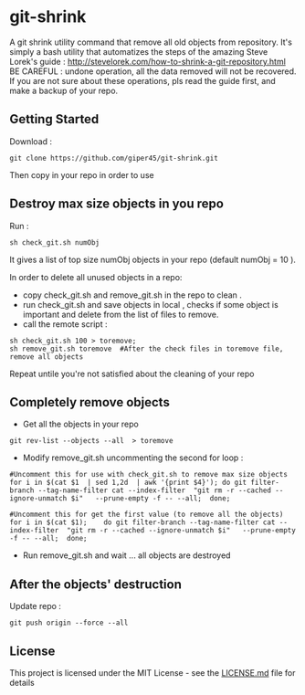 # git-shrink
A git shrink utility command that remove all old objects from repository. 
It's simply a bash utility that automatizes the steps of the amazing Steve Lorek's  guide : 
http://stevelorek.com/how-to-shrink-a-git-repository.html
BE CAREFUL : undone operation, all the data removed will not be recovered. If you are not sure about these operations, pls read the guide first, and make a backup of your repo. 

## Getting Started

Download : 

```
git clone https://github.com/giper45/git-shrink.git    
```
Then copy   in your repo in order to use

## Destroy max size objects in you repo

Run : 
```
sh check_git.sh numObj 
``` 

It gives a list of top size numObj objects in your repo (default numObj = 10 ). 

In order to delete all unused objects in a repo: 
* copy check_git.sh and remove_git.sh in the repo to clean .   
* run   check_git.sh and save objects in local ,  checks if some object is important and delete from the list of files to remove. 
*  call the remote script : 

```
sh check_git.sh 100 > toremove; 
sh remove_git.sh toremove  #After the check files in toremove file, remove all objects
```
Repeat untile you're not satisfied about the cleaning of your repo


## Completely remove objects 

* Get all the objects in your repo    
```
git rev-list --objects --all  > toremove
``` 


* Modify remove_git.sh uncommenting the second for loop : 
```
#Uncomment this for use with check_git.sh to remove max size objects
for i in $(cat $1  | sed 1,2d  | awk '{print $4}'); do git filter-branch --tag-name-filter cat --index-filter  "git rm -r --cached --ignore-unmatch $i"   --prune-empty -f -- --all;  done; 

#Uncomment this for get the first value (to remove all the objects) 
for i in $(cat $1);    do git filter-branch --tag-name-filter cat --index-filter  "git rm -r --cached --ignore-unmatch $i"   --prune-empty -f -- --all;  done;

```

* Run remove_git.sh and wait ... all objects are destroyed 


## After the objects' destruction  

Update repo : 
```
git push origin --force --all
```


## License

This project is licensed under the MIT License - see the [LICENSE.md](LICENSE.md) file for details

 

